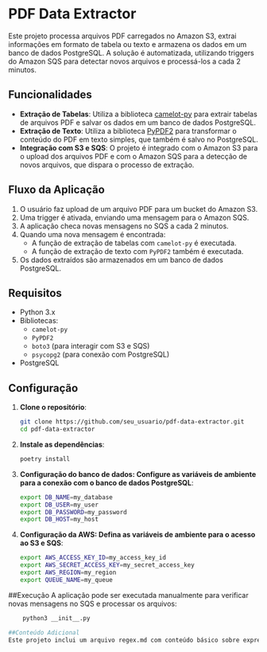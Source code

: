 # PDF Data Extractor

Este projeto processa arquivos PDF carregados no Amazon S3, extrai informações em formato de tabela ou texto e armazena os dados em um banco de dados PostgreSQL. A solução é automatizada, utilizando triggers do Amazon SQS para detectar novos arquivos e processá-los a cada 2 minutos.

## Funcionalidades

- **Extração de Tabelas**: Utiliza a biblioteca [camelot-py](https://camelot-py.readthedocs.io/en/master/) para extrair tabelas de arquivos PDF e salvar os dados em um banco de dados PostgreSQL.
- **Extração de Texto**: Utiliza a biblioteca [PyPDF2](https://pypdf2.readthedocs.io/) para transformar o conteúdo do PDF em texto simples, que também é salvo no PostgreSQL.
- **Integração com S3 e SQS**: O projeto é integrado com o Amazon S3 para o upload dos arquivos PDF e com o Amazon SQS para a detecção de novos arquivos, que dispara o processo de extração.

## Fluxo da Aplicação

1. O usuário faz upload de um arquivo PDF para um bucket do Amazon S3.
2. Uma trigger é ativada, enviando uma mensagem para o Amazon SQS.
3. A aplicação checa novas mensagens no SQS a cada 2 minutos.
4. Quando uma nova mensagem é encontrada:
   - A função de extração de tabelas com `camelot-py` é executada.
   - A função de extração de texto com `PyPDF2` também é executada.
5. Os dados extraídos são armazenados em um banco de dados PostgreSQL.

## Requisitos

- Python 3.x
- Bibliotecas:
  - `camelot-py`
  - `PyPDF2`
  - `boto3` (para interagir com S3 e SQS)
  - `psycopg2` (para conexão com PostgreSQL)
- PostgreSQL

## Configuração

1. **Clone o repositório**:
   ```bash
   git clone https://github.com/seu_usuario/pdf-data-extractor.git
   cd pdf-data-extractor

2. **Instale as dependências**:
    ```bash
    poetry install

3. **Configuração do banco de dados: Configure as variáveis de ambiente para a conexão com o banco de dados PostgreSQL**:
    ```bash
    export DB_NAME=my_database
    export DB_USER=my_user
    export DB_PASSWORD=my_password
    export DB_HOST=my_host

4. **Configuração da AWS: Defina as variáveis de ambiente para o acesso ao S3 e SQS**:
    ```bash
    export AWS_ACCESS_KEY_ID=my_access_key_id
    export AWS_SECRET_ACCESS_KEY=my_secret_access_key
    export AWS_REGION=my_region
    export QUEUE_NAME=my_queue

##Execução
A aplicação pode ser executada manualmente para verificar novas mensagens no SQS e processar os arquivos:
```bash
    python3 __init__.py

##Conteúdo Adicional
Este projeto inclui um arquivo regex.md com conteúdo básico sobre expressões regulares (Regex), utilizado para processar textos semi-estruturados extraídos dos PDFs.